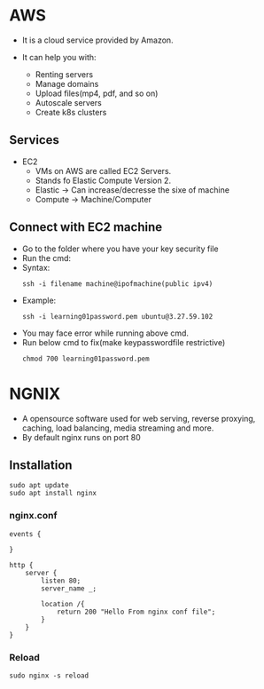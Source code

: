 # AWS

- It is a cloud service provided by Amazon.

- It can help you with: 
    - Renting servers
    - Manage domains
    - Upload files(mp4, pdf, and so on)
    - Autoscale servers
    - Create k8s clusters

## Services

- EC2
    - VMs on AWS are called EC2 Servers.
    - Stands fo Elastic Compute Version 2.
    - Elastic -> Can increase/decresse the sixe of machine
    - Compute -> Machine/Computer
    
## Connect with EC2 machine
- Go to the folder where you have your key security file
- Run the cmd:
- Syntax:
    ```
    ssh -i filename machine@ipofmachine(public ipv4)
    ```
-   Example:
    ```
    ssh -i learning01password.pem ubuntu@3.27.59.102

    ```
- You may face error while running above cmd.
- Run below cmd to fix(make keypasswordfile restrictive)
    ```
    chmod 700 learning01password.pem
    ```

# NGNIX
- A opensource software used for web serving, reverse proxying, caching, load balancing, media streaming and more.
- By default nginx runs on port 80

## Installation
```
sudo apt update
sudo apt install nginx
```

### nginx.conf

```
events {

}

http {
    server {
        listen 80;
        server_name _;

        location /{
            return 200 "Hello From nginx conf file";
        }
    }
}
```

### Reload 
```
sudo nginx -s reload
```